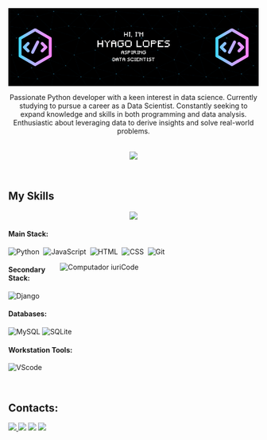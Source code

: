 
<div  align="center">
<img width=% align="center"  src=
https://github.com/lopeshyago/lopeshyago/blob/main/hl-banner-github.png?raw=true></div>

<p align="center">Passionate Python developer with a keen interest in data science. Currently studying to pursue a career as a Data Scientist. Constantly seeking to expand knowledge and skills in both programming and data analysis. Enthusiastic about leveraging data to derive insights and solve real-world problems.</p>&nbsp;

<div  align="center">
<img width=50% align="center"  src="https://github-readme-stats.vercel.app/api?username=lopeshyago&theme=radical&show_icons=true" />


 </div>
 
 &nbsp;
 &nbsp;



## My Skills
<div  align="center">
<img width=50% align="center"  src="https://github-readme-stats-git-masterrstaa-rickstaa.vercel.app/api/top-langs/?username=lopeshyago&layout=compact&theme=radical&border_color=400080&text_color=FFF" />
</div>

#### Main Stack:

![Python](https://img.shields.io/badge/Python-14354C?style=for-the-badge&logo=python&logoColor=white)&nbsp;
![JavaScript](https://img.shields.io/badge/JavaScript-F7DF1E?style=for-the-badge&logo=javascript&logoColor=black)&nbsp;
![HTML](https://img.shields.io/badge/HTML5-E34F26?style=for-the-badge&logo=html5&logoColor=white)&nbsp;
![CSS](https://img.shields.io/badge/CSS3-1572B6?style=for-the-badge&logo=css3&logoColor=white)&nbsp;
![Git](https://img.shields.io/badge/GIT-E44C30?style=for-the-badge&logo=git&logoColor=white)&nbsp;


<img src="https://raw.githubusercontent.com/MicaelliMedeiros/micaellimedeiros/master/image/computer-illustration.png" min-width="400px" max-width="400px" width="400px" align="right" alt="Computador iuriCode">

#### Secondary Stack:

![Django](https://img.shields.io/badge/Django-092E20?style=for-the-badge&logo=django&logoColor=white)&nbsp;


#### Databases:

![MySQL](https://img.shields.io/badge/MySQL-00000F?style=for-the-badge&logo=mysql&logoColor=white)
![SQLite](https://img.shields.io/badge/SQLite-000?style=for-the-badge&logo=sqlite&logoColor=07405E)

#### Workstation Tools:

![VScode](https://img.shields.io/badge/vscode-4285F4?style=for-the-badge&logo=vscode&logoColor=white)&nbsp;


&nbsp;
&nbsp;

## Contacts:

<div> 
<a href="https://www.instagram.com/hyagolopesrj/" target="_blank"><img src="https://img.shields.io/badge/-Instagram-%23E4405F?style=for-the-badge&logo=instagram&logoColor=white">
</a>
<a href = "mailto:contato.lopeshyago.rj@gmail.com"> <img src="https://img.shields.io/badge/-Gmail-%23333?style=for-the-badge&logo=gmail&logoColor=white" target="_blank"></a>
<a href="https://www.linkedin.com/in/hyago-barbosa-lopes-a4001b294/" target="_blank"><img src="https://img.shields.io/badge/-LinkedIn-%230077B5?style=for-the-badge&logo=linkedin&logoColor=white"  target="_blank"></a> 

 

  
  
<img width=100% src="https://capsule-render.vercel.app/api?type=waving&color=8F0D87&height=120&section=footer"/>
